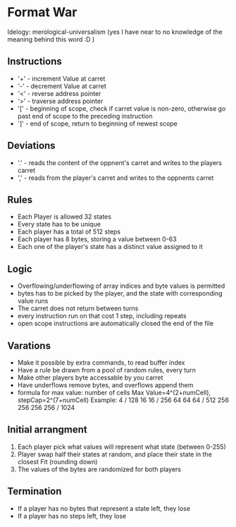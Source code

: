 # Format War
Idelogy: merological-universalism (yes I have near to no knowledge of the meaning behind this word :D )

## Instructions
* '+' - increment Value at carret
* '-' - decrement Value at carret
* '<' - reverse address pointer
* '>' - traverse address pointer
* '\[' - beginning of scope, check if carret value is non-zero, otherwise go past end of scope to the preceding instruction
* ']' - end of scope, return to beginning of newest scope

## Deviations
* '.' - reads the content of the oppnent's carret and writes to the players carret
* ',' - reads from the player's carret and writes to the oppnents carret

## Rules
* Each Player is allowed 32 states
* Every state has to be unique
* Each player has a total of 512 steps
* Each player has 8 bytes, storing a value between 0-63
* Each one of the player's state has a distinct value assigned to it

## Logic
* Overflowing/underflowing of array indices and byte values is permitted
* bytes has to be picked by the player, and the state with corresponding value runs
* The carret does not return between turns
* every instruction run on that cost 1 step, including repeats
* open scope instructions are automatically closed the end of the file

## Varations
* Make it possible by extra commands, to read buffer index
* Have a rule be drawn from a pool of random rules, every turn
* Make other players byte accessable by you carret
* Have underflows remove bytes, and overflows append them
* formula for max value: number of cells Max Value=4^(2+numCell), stepCap=2^(7+numCell)
   Example:
   4 / 128
   16 16 / 256
   64 64 64 / 512
   256 256 256 256 / 1024
   
## Initial arrangment
1. Each player pick what values will represent what state (between 0-255)
2. Player swap half their states at random, and place their state in the closest Fit (rounding down)
3. The values of the bytes are randomized for both players

## Termination
* If a player has no bytes that represent a state left, they lose
* If a player has no steps left, they lose
